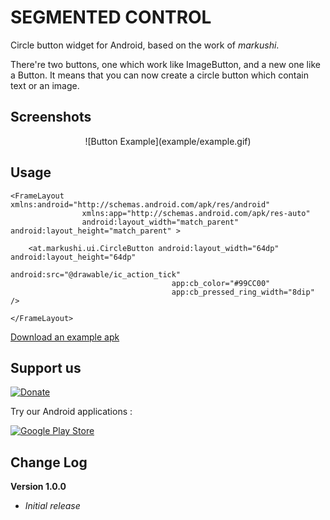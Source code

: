 SEGMENTED CONTROL
===================================

Circle button widget for Android, based on the work of *markushi*. 

There're two buttons, one which work like ImageButton, and a new one like a Button. It means that you can now create a circle button which contain text or an image.

## Screenshots ##

<center>![Button Example](example/example.gif)</center>

## Usage ##

```
<FrameLayout xmlns:android="http://schemas.android.com/apk/res/android"
				xmlns:app="http://schemas.android.com/apk/res-auto"
				android:layout_width="match_parent" android:layout_height="match_parent" >

	<at.markushi.ui.CircleButton android:layout_width="64dp" android:layout_height="64dp"
									android:src="@drawable/ic_action_tick"
									app:cb_color="#99CC00"
									app:cb_pressed_ring_width="8dip" />

</FrameLayout>
```

[Download an example apk](example/dist/example.apk)

## Support us ##

[![Donate](https://www.paypalobjects.com/en_US/i/btn/btn_donate_LG.gif)](https://www.paypal.com/cgi-bin/webscr?cmd=_s-xclick&hosted_button_id=QQJM9LMALTTJA)

Try our Android applications :

[![Google Play Store](http://medialoha.net/images/google_play_download_grey.png)](https://play.google.com/store/apps/developer?id=Medialoha)

## Change Log ##

**Version 1.0.0**

- *Initial release*

<!-- 
== Known Issues ==

-->





